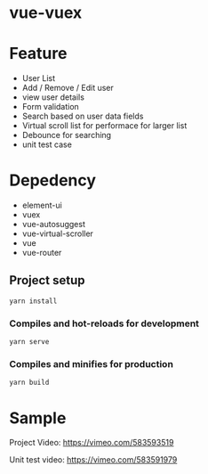# vue-vuex

# Feature
- User List
- Add / Remove / Edit user
- view user details
- Form validation
- Search based on user data fields
- Virtual scroll list for performace for larger list
- Debounce for searching
- unit test case

# Depedency
- element-ui
- vuex
- vue-autosuggest
- vue-virtual-scroller
- vue
- vue-router

## Project setup
```
yarn install
```

### Compiles and hot-reloads for development
```
yarn serve
```

### Compiles and minifies for production
```
yarn build
```

# Sample

Project Video: https://vimeo.com/583593519

Unit test video: https://vimeo.com/583591979